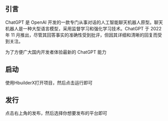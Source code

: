 <!--
 * @Author: jiangxiang
 * @LastEditors: jiangxiang
-->
 ## 引言

ChatGPT 是 OpenAI 开发的一款专门从事对话的人工智能聊天机器人原型。聊天机器人是一种大型语言模型，采用监督学习和强化学习技术。ChatGPT 于 2022 年 11 月推出，尽管其回答事实的准确性受到批评，但因其详细和清晰的回复而受到关注。

为了方便广大国内开发者体验最新的 ChatGPT 能力
## 启动

使用HbuilderX打开项目，然后点击运行即可

## 发行

点击右上角的发布，然后选择你想要发布的平台即可

 